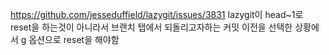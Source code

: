 
https://github.com/jesseduffield/lazygit/issues/3831
lazygit이 head~1로 reset을 하는것이 아니라서 브랜치 탭에서 되돌리고자하는 커밋 이전을 선택한 상황에서 g 옵션으로 reset을 해야함